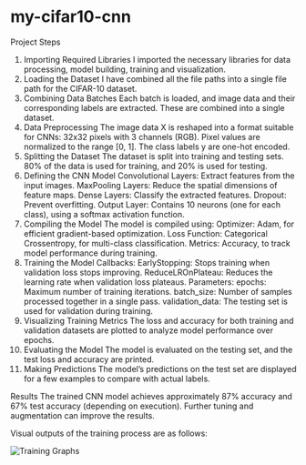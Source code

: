 # my-cifar10-cnn

Project Steps
1. Importing Required Libraries
   I imported the necessary libraries for data processing, model building, training and visualization.
2. Loading the Dataset
   I have combined all the file paths into a single file path for the CIFAR-10 dataset.
3. Combining Data Batches
   Each batch is loaded, and image data and their corresponding labels are extracted. These are combined into a single dataset.
4. Data Preprocessing
   The image data X is reshaped into a format suitable for CNNs: 32x32 pixels with 3 channels (RGB).
   Pixel values are normalized to the range [0, 1].
   The class labels y are one-hot encoded.
5. Splitting the Dataset
   The dataset is split into training and testing sets. 80% of the data is used for training, and 20% is used for testing.
6. Defining the CNN Model
   Convolutional Layers: Extract features from the input images.
   MaxPooling Layers: Reduce the spatial dimensions of feature maps.
   Dense Layers: Classify the extracted features.
   Dropout: Prevent overfitting.
   Output Layer: Contains 10 neurons (one for each class), using a softmax activation function.
7. Compiling the Model
   The model is compiled using:
    Optimizer: Adam, for efficient gradient-based optimization.
    Loss Function: Categorical Crossentropy, for multi-class classification.
    Metrics: Accuracy, to track model performance during training.
8. Training the Model
   Callbacks:
    EarlyStopping: Stops training when validation loss stops improving.
    ReduceLROnPlateau: Reduces the learning rate when validation loss plateaus.
   Parameters:
    epochs: Maximum number of training iterations.
    batch_size: Number of samples processed together in a single pass.
    validation_data: The testing set is used for validation during training.
9. Visualizing Training Metrics
    The loss and accuracy for both training and validation datasets are plotted to analyze model performance over epochs.
10. Evaluating the Model
    The model is evaluated on the testing set, and the test loss and accuracy are printed.
11. Making Predictions
    The model’s predictions on the test set are displayed for a few examples to compare with actual labels.

Results
The trained CNN model achieves approximately 87% accuracy and 67% test accuracy (depending on execution). 
Further tuning and augmentation can improve the results.

Visual outputs of the training process are as follows:

![Training Graphs](hllkck/my-cifar10-cnn/blob/main/train.png)




